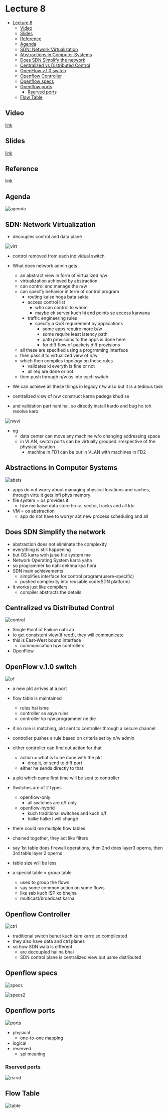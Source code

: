 # Lecture 8

- [Lecture 8](#lecture-8)
  - [Video](#video)
  - [Slides](#slides)
  - [Reference](#reference)
  - [Agenda](#agenda)
  - [SDN: Network Virtualization](#sdn-network-virtualization)
  - [Abstractions in Computer Systems](#abstractions-in-computer-systems)
  - [Does SDN Simplify the network](#does-sdn-simplify-the-network)
  - [Centralized vs Distributed Control](#centralized-vs-distributed-control)
  - [OpenFlow v.1.0 switch](#openflow-v10-switch)
  - [Openflow Controller](#openflow-controller)
  - [Openflow specs](#openflow-specs)
  - [Openflow ports](#openflow-ports)
    - [Rserved ports](#rserved-ports)
  - [Flow Table](#flow-table)

## Video

[link](https://web.microsoftstream.com/video/b377bb53-0b34-4383-b53a-5cdf6922a4da)

## Slides

[link](https://drive.google.com/file/d/1ZwwJajcJItOo6f8xHyYiuDqTVd9nqv7r/view?usp=sharing)

## Reference

[link](https://www.opennetworking.org/software-defined-standards/specifications/)

## Agenda

![agenda](agenda.png)

## SDN: Network Virtualization

- decouples control and data plane

![virt](virtu.png)

- control removed from each individual switch
- What does network admin gets
  - an abstract view in form of virtualized n/w
  - virtualization achieved by abstraction
  - can control and manage the n/w
  - can specify behavior in term of control program
    - routing kaise hoga bata sakta
    - access control list
      - who can control to whom
      - maybe ek server kuch hi end points se access karwana
    - traffic engineering rules
      - specify a QoS requirement by applications
        - some apps require more b/w
        - some require least latency path
        - path provisions to the apps is done here
        - for diff flow of packets diff provisions
  - all these are specified using a progrmming interface
  - then pass it to virtualized view of n/w
  - which then compiles topology on these rules
    - validates ki everyth is fine or not
    - all req are done or not
  - then push through n/w os into each switch

- We can achieve all these things in legacy n/w also but it is a tedious task
- centralized view of n/w construct karna padega khud se
- and validation part nahi hai, so directly install kardo and bug ho toh resolve karo

![nwvi](nwvi.png)

- eg
  - data center can move any machine w/o changing addressing space
  - in VLAN, switch ports can be virtually grouped irrespective of the physical location
    - machine in FD1 can be put in VLAN with machines in FD2

## Abstractions in Computer Systems

![absts](absts.png)

- apps do not worry about managing physical locations and caches, through virtu it gets infi phys memory
- file system = os provides it
  - h/w me kaise data store ho ra, sector, tracks and all Idc
- VM = os abstraction
  - app do not have to worryr abt new process scheduling and all

## Does SDN Simplify the network

- abstraction does not eliminate the complexity
- everything is still happening
- but OS karra woh jaise file system me
- Network Operating System karra yaha
- so programmer ko nahi dekhna kya hora
- SDN main achievements
  - simplifies interface for control program(usere-specific)
  - pushed complexity into reusable code(SDN platform)
- it works just like compilers
  - compiler abstracts the details

## Centralized vs Distributed Control

![control](control.png)

- Single Point of Failure nahi ab
- to get consistent view(if reqd), they will communicate
- this is East-West bound interface
  - communication b/w controllers
- OpenFlow

## OpenFlow v.1.0 switch

![of](ofs.png)

- a new pkt arrives at a port
- flow table is maintained
  - rules hai isme
  - controller se aaye rules
  - controller ko n/w programmer ne die
- if no rule is matching, pkt sent to controller through a secure channel
- controller pushes a rule based on criteria set by n/w admin
- either controller can find out action for that
  - action = what is to be done with the pkt
    - drop it, or send to diff port
  - either he sends directly to that
- a pkt which came first time will be sent to controller

- Switches are of 2 types
  - openflow-only
    - all switches are o/f only
  - openflow-hybrid
    - kuch traditional switches and kuch o/f
    - halke halke I will change

- there could me multiple flow tables
- chained together, they act like filters
- say 1st table does firewall operations, then 2nd does layer3 operns, then 3rd table layer 2 operns
- table size will be less
- a special table = group table
  - used to group the flows
  - say some common action on some flows
  - like sab kuch ISP ko bhejna
  - multicast/broadcast karna

## Openflow Controller

![ctrl](ctrl.png)

- traditional switch bahut kuch kam karre so complicated
- they also have data and ctrl planes
- so how SDN wala is different
  - are decoupled hai na bhai
  - SDN control plane is centralized view but usme distributed

## Openflow specs

![specs](specs.png)

![specs2](specs2.png)

## Openflow ports

![ports](ports.png)

- physical
  - one-to-one mapping
- logical
- reserved
  - spl meaning

### Rserved ports

![rsrvd](reserved.png)

## Flow Table

![table](table.png)
